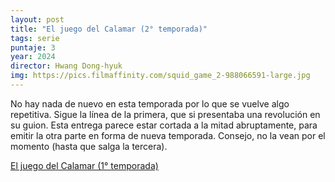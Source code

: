 ```yaml
---
layout: post
title: "El juego del Calamar (2° temporada)"
tags: serie
puntaje: 3
year: 2024
director: Hwang Dong-hyuk
img: https://pics.filmaffinity.com/squid_game_2-988066591-large.jpg
---
```


No hay nada de nuevo en esta temporada por lo que se vuelve algo repetitiva. Sigue la línea de la primera, que si presentaba una revolución en su guion. Esta entrega parece estar cortada a la mitad abruptamente, para emitir la otra parte en forma de nueva temporada. Consejo, no la vean por el momento (hasta que salga la tercera).

[El juego del Calamar (1° temporada)](https://yeite.github.io/lps/2021/10/06/el-juego-del-calamar)

